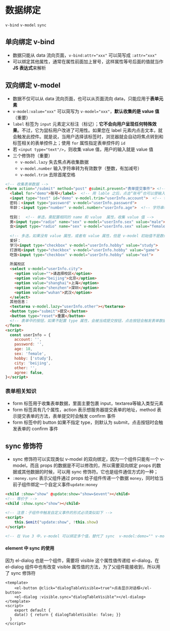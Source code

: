 # 数据绑定

`v-bind` `v-model` `sync`

## 单向绑定 v-bind

* 数据只能从 data 流向页面，`v-bind:attr="xxx"` 可以简写成 `:attr="xxx"`
* 可以绑定其他属性，通常在属性前面加上冒号，这样属性等号后面的值就当作 **JS 表达式**来解析

## 双向绑定 v-model

* 数据不仅可以从 data 流向页面，也可以从页面流向 data，只能应用于**表单元素**
* `v-model:value="xxx"` 可以简写为 `v-model="xxx"`，**默认收集的是 value 值**（重要）
* `label` 标签为 `input` 元素定义标注（标记）；**它不会向用户呈现任何特殊效果**。不过，它为鼠标用户改进了可用性。如果您在 label 元素内点击文本，就会触发此控件。就是说，当用户选择该标签时，浏览器就会自动将焦点转到和标签相关的表单控件上；使用 `for` 属性指定表单控件的 `id`
* 若 `<input type="text"/>`，则收集 value 值，用户的输入就是 value 值
* 三个修饰符（重要）
  * `v-model.lazy` 失去焦点再收集数据
  * `v-model.number` 输入字符串转为有效数字（整数，有加减号）
  * `v-model.trim` 去除首尾空格

```html
<!-- 收集表单数据 -->
<form action="/submit" method="post" @submit.prevent="表单提交事件"> <!-- action 指定表单提交的地址，不过基本不用   -->
  <label for="demo">账号</label>  <!-- 用 lable 之后，点击“账号”也可以使输入框获取焦点 -->
  <input type="text" id="demo" v-model.trim="userInfo.account">  <!-- trim 去掉前后的空格 -->
  密码：<input type="password" v-model="userInfo.password">
  年龄：<input type="number" v-model.number="userInfo.age">  <!-- 字符串转数字 -->
  
  性别：  <!-- 单选，需配置相同的 name 和 value  属性，收集 value 值 -->
  男<input type="radio" name="sex" v-model="userInfo.sex" value="male">
  女<input type="radio" name="sex" v-model="userInfo.sex" value="female">
  
  <!-- 多选，如果没有 value 属性，或者有 value 属性，但是 v-model 初始值不是数组，则收集是否选择的布尔值，即 checked 属性值；如果配置了 value 属性，且 v-model 初始值为数组，则收集 value 组成的数组 -->
  爱好：
  学习<input type="checkbox" v-model="userInfo.hobby" value="study">
  打游戏<input type="checkbox" v-model="userInfo.hobby" value="game">
  吃饭<input type="checkbox" v-model="userInfo.hobby" value="eat">
  
  所属校区
  <select v-model="userInfo.city">
    <option value="">请选择校区</option>
    <option value="beijing">北京</option>
    <option value="shanghai">上海</option>
    <option value="shenzhen">深圳</option>
    <option value="wuhan">武汉</option>
  </select>
  其他信息：
  <textarea v-model.lazy="userInfo.other"></textarea>
  <button type="submit">提交</button>
  <button type="reset">重置</button>
  <!-- 表单中的按钮，如果不配置 type 属性，会被当成提交按钮，点击按钮会触发表单数据提交，提交的地址和方法在 form 标签的 action 和 method 中配置，同时会刷新页面。点击提交按钮会触发 form 标签的 submit 事件 -->
</form>
<script>
  const userInfo = {
    account: '',
    password: '',
    age: 18,
    sex: 'female',
    hobby: ['study'],
    city: 'beijing',
    other: '',
    agree: false,
}</script>
```

### 表单相关知识

* form 标签用于收集表单数据，里面主要包裹 input，textarea等输入类型元素
* form 标签具有几个属性，action 表示想服务器提交表单的地址，method 表示提交表单的方法，表单提交时会触发 confirm 事件
* form 标签中的 button 如果不指定 type，则默认为 submit，点击按钮时会触发表单的 confirm 事件

## sync 修饰符

* sync 修饰符可以实现类似 v-model 的双向绑定，因为一个组件只能有一个 v-model，而且 props 的数据是不可以修改的，所以需要双向绑定 props 的数据或其他数据的时候，可以用 sync 修饰符。它也是组件通信方式的一种；
* `:money.sync` 表示父组件通过 props 给子组件传递一个数据 `money`，同时给当前子组件绑定一个自定义事件`update:money`

```html
<child :show="show" @update:show="show=$event"></child>
<!-- 等价于 -->
<child :show.sync="show"></child>

<!-- 注意：子组件中触发自定义事件的形式必须类似如下 -->
<script>
	this.$emit("update:show", !this.show)
</script>

<!-- 在 Vue 3 中，v-model 可以绑定多个值，替代了 sync  v-model:demo="" v-model:test="" -->
```

#### element 中 sync 的使用

因为 el-dialog 也是一个组件，需要将 visible 这个属性值传递给 el-dialog，在 el-dialog 组件中也有改变 visible 属性值的方法，为了父组件能接收到，所以用了 sync 修饰符

```vue
<template>
	<el-button @click="dialogTableVisible=true">点击显示对话框</el-button>
	<el-dialog :visible.sync="dialogTableVisible"></el-dialog>
</template>
<script>
	export default {
    data() { return { dialogTableVisible: false; }}
  }
</script>
```
